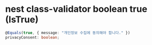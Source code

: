 # nest class-validator boolean true (IsTrue)

```ts
@Equals(true, { message: "개인정보 수집에 동의해야 합니다." })
privacyConsent: boolean;
```
